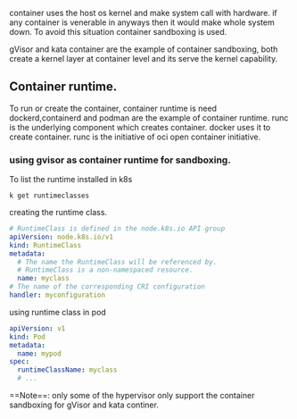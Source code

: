 container uses the host os kernel and make system call with hardware.
if any container is venerable in anyways then it would make whole system down. To avoid this situation container sandboxing is used.

gVisor and kata container are the example of container sandboxing, 
both create a kernel layer at container level and its serve the kernel capability.

## Container runtime.
To run or create the container, container runtime is need dockerd,containerd and podman are the example of container runtime.
runc is the underlying component which creates container. docker uses it to create container. runc is the initiative of oci open container initiative.

### using gvisor as container runtime for sandboxing.

To list the runtime installed in k8s

```
k get runtimeclasses
```

creating the runtime class.

```yaml
# RuntimeClass is defined in the node.k8s.io API group
apiVersion: node.k8s.io/v1
kind: RuntimeClass
metadata:
  # The name the RuntimeClass will be referenced by.
  # RuntimeClass is a non-namespaced resource.
  name: myclass 
# The name of the corresponding CRI configuration
handler: myconfiguration 
```

using runtime class in pod

```yaml
apiVersion: v1
kind: Pod
metadata:
  name: mypod
spec:
  runtimeClassName: myclass
  # ...
```


==Note==: only some of the hypervisor only support the container sandboxing for gVisor and kata continer.
